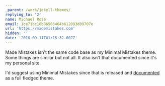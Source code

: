 ```yaml
---
_parent: /work/jekyll-themes/
replying_to: '2'
name: Michael Rose
email: 1ce71bc10b86565464b612093d89707e
url: 'https://mademistakes.com'
hidden: ''
date: '2016-09-11T01:15:32.607Z'
---
```


Made Mistakes isn't the same code base as my Minimal Mistakes theme. Some things
are similar but not all. It also isn't that documented since it's my personal
site.

I'd suggest using Minimal Mistakes since that is released and
[documented](https://mmistakes.github.io/minimal-mistakes/docs/quick-start-guide/)
as a full fledged theme.

